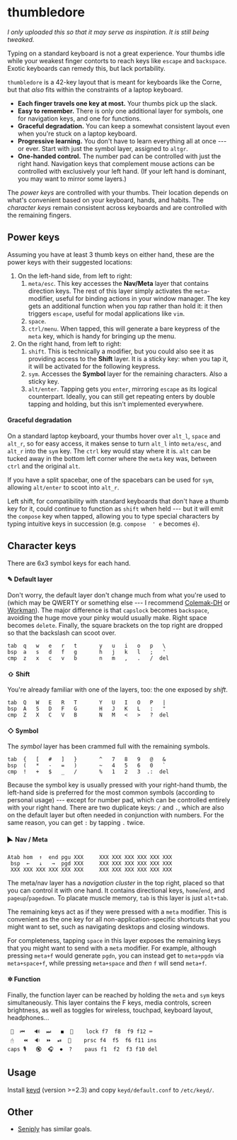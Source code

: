 # thumbledore

*I only uploaded this so that it may serve as inspiration. It is still being 
tweaked.*

Typing on a standard keyboard is not a great experience. Your thumbs 
idle while your weakest finger contorts to reach keys like `escape` and 
`backspace`. Exotic keyboards can remedy this, but lack portability.

`thumbledore` is a 42-key layout that is meant for keyboards like the 
Corne, but that *also* fits within the constraints of a laptop keyboard.

-   **Each finger travels one key at most.** Your thumbs pick up the slack.
-   **Easy to remember.** There is only one additional layer for 
    symbols, one for navigation keys, and one for functions.
-   **Graceful degradation.** You can keep a somewhat consistent layout 
    even when you're stuck on a laptop keyboard.
-   **Progressive learning.** You don't have to learn everything all at 
    once --- or ever. Start with just the symbol layer, assigned to 
    `altgr`.
-   **One-handed control.** The number pad can be controlled with just 
    the right hand. Navigation keys that complement mouse actions can be 
    controlled with exclusively your left hand.
    (If your left hand is dominant, you may want to mirror some layers.)

The *power keys* are controlled with your thumbs. Their location depends 
on what's convenient based on your keyboard, hands, and habits. The 
*character keys* remain consistent across keyboards and are controlled 
with the remaining fingers.


## Power keys

Assuming you have at least 3 thumb keys on either hand, these are the 
power keys with their suggested locations:

1.  On the left-hand side, from left to right:
    1.  `meta/esc`. This key accesses the **Nav/Meta** layer that 
        contains direction keys. The rest of this layer simply activates 
        the `meta`-modifier, useful for binding actions in your window 
        manager. The key gets an additional function when you *tap* 
        rather than hold it: it then triggers `escape`, useful for modal 
        applications like `vim`.
    2.  `space`.
    3.  `ctrl/menu`. When tapped, this will generate a bare keypress of 
        the `meta` key, which is handy for bringing up the menu.
2.  On the right hand, from left to right:
    1.  `shift`. This is technically a modifier, but you could also see 
        it as providing access to the **Shift** layer. It is a sticky 
        key: when you tap it, it will be activated for the following 
        keypress.
    2.  `sym`. Accesses the **Symbol** layer for the remaining 
        characters. Also a sticky key.
    3.  `alt/enter`. Tapping gets you `enter`, mirroring `escape` as its 
        logical counterpart. Ideally, you can still get repeating enters 
        by double tapping and holding, but this isn't implemented 
        everywhere.


#### Graceful degradation

On a standard laptop keyboard, your thumbs hover over `alt_l`, `space` 
and `alt_r`, so for easy access, it makes sense to turn `alt_l` into 
`meta/esc`, and `alt_r` into the `sym` key. The `ctrl` key would stay 
where it is. `alt` can be tucked away in the bottom left corner where 
the `meta` key was, between `ctrl` and the original `alt`.

If you have a split spacebar, one of the spacebars can be used for 
`sym`, allowing `alt/enter` to scoot into `alt_r`.

Left shift, for compatibility with standard keyboards that don't have a 
thumb key for it, could continue to function as `shift` when held --- 
but it will emit the `compose` key when tapped, allowing you to type 
special characters by typing intuitive keys in succession (e.g. `compose 
' e` becomes `é`).


## Character keys

There are 6x3 symbol keys for each hand.


#### ✎ Default layer

Don't worry, the default layer don't change much from what you're used 
to (which may be QWERTY or something else --- I recommend 
[Colemak-DH](https://colemakmods.github.io/mod-dh/) or 
[Workman](https://workmanlayout.org/)). The major difference is that 
`capslock` becomes `backspace`, avoiding the huge move your pinky would 
usually make. Right space becomes `delete`. Finally, the square brackets 
on the top right are dropped so that the backslash can scoot over.

    tab  q   w   e   r   t       y   u   i   o   p   \
    bsp  a   s   d   f   g       h   j   k   l   ;   '
    cmp  z   x   c   v   b       n   m   ,   .   /  del


#### ⇧ Shift

You're already familiar with one of the layers, too: the one exposed by 
*shift*.

    tab  Q   W   E   R   T       Y   U   I   O   P   |
    bsp  A   S   D   F   G       H   J   K   L   :   "
    cmp  Z   X   C   V   B       N   M   <   >   ?  del


#### ◇ Symbol

The *symbol* layer has been crammed full with the remaining symbols.

    tab  {   [   #   ]   }       ^   7   8   9   @   &
    bsp  (   *   -   =   )       ~   4   5   6   0   `
    cmp  !   +   $   _   /       %   1   2   3  .:  del

Because the symbol key is usually pressed with your right-hand thumb, 
the left-hand side is preferred for the most common symbols (according 
to personal usage) --- except for number pad, which can be controlled 
entirely with your right hand. There are two duplicate keys: `/` and 
`.`, which are also on the default layer but often needed in conjunction 
with numbers. For the same reason, you can get `:` by tapping `.` twice.


#### 🮰 Nav / Meta

    Atab hom  ↑  end pgu XXX     XXX XXX XXX XXX XXX XXX
     bsp  ←   ↓   →  pgd XXX     XXX XXX XXX XXX XXX XXX
     XXX XXX XXX XXX XXX XXX     XXX XXX XXX XXX XXX XXX

The meta/nav layer has a *navigation cluster* in the top right, placed 
so that you can control it with one hand. It contains directional keys, 
`home`/`end`, and `pageup`/`pagedown`. To placate muscle memory, `tab` 
is this layer is just `alt+tab`.

The remaining keys act as if they were pressed with a `meta` modifier. 
This is convenient as the one key for all non-application-specific 
shortcuts that you might want to set, such as navigating desktops and 
closing windows.

For completeness, tapping `space` in this layer exposes the remaining 
keys that you might want to send with a `meta` modifier. For example, 
although pressing `meta+f` would generate `pgdn`, you can instead get to 
`meta+pgdn` via `meta+space+f`, while pressing `meta+space` and *then* 
`f` will send `meta+f`.


#### ✲ Function

Finally, the function layer can be reached by holding the `meta` and 
`sym` keys simultaneously. This layer contains the F keys, media 
controls, screen brightness, as well as toggles for wireless, touchpad, 
keyboard layout, headphones...

     📶  ⏮   🔊  ⏭   ◼  🔆    lock f7  f8  f9 f12 ⌨
     🖰   ⏪  🔉  ⏩  ⏯  🔅    prsc f4  f5  f6 f11 ins
    caps 🎙️   🔇  🎧  ⏺  ?    paus f1  f2  f3 f10 del


## Usage

Install [keyd](https://github.com/rvaiya/keyd) (version >=2.3) and copy 
`keyd/default.conf` to `/etc/keyd/`.


## Other

-   [Seniply](https://stevep99.github.io/seniply/) has similar goals.

